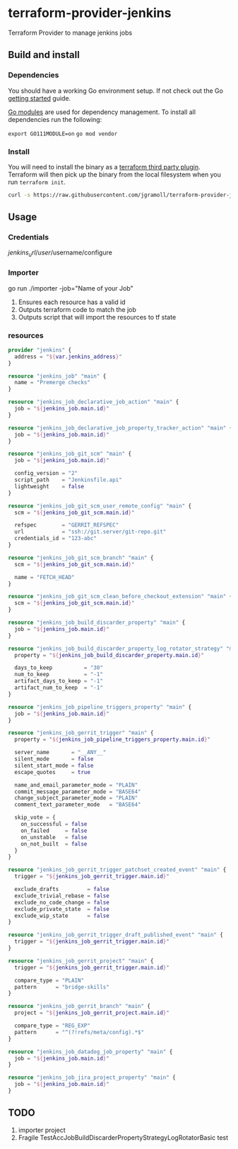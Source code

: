 # terraform-provider-jenkins
Terraform Provider to manage jenkins jobs

## Build and install ##

### Dependencies ###

You should have a working Go environment setup.  If not check out the Go [getting started](http://golang.org/doc/install) guide.

[Go modules](https://github.com/golang/go/wiki/Modules) are used for dependency management.  To install all dependencies run the following:

`export GO111MODULE=on`
`go mod vendor`

### Install ###

You will need to install the binary as a [terraform third party plugin](https://www.terraform.io/docs/configuration/providers.html#third-party-plugins).  Terraform will then pick up the binary from the local filesystem when you run `terraform init`.

```sh
curl -s https://raw.githubusercontent.com/jgramoll/terraform-provider-jenkins/master/install.sh | bash
```

## Usage ##

### Credentials ###

$jenkins_url/user/$username/configure

### Importer ###

go run ./importer -job="Name of your Job"

1. Ensures each resource has a valid id
1. Outputs terraform code to match the job
1. Outputs script that will import the resources to tf state

### resources ###

```terraform
provider "jenkins" {
  address = "${var.jenkins_address}"
}

resource "jenkins_job" "main" {
  name = "Premerge checks"
}

resource "jenkins_job_declarative_job_action" "main" {
  job = "${jenkins_job.main.id}"
}

resource "jenkins_job_declarative_job_property_tracker_action" "main" {
  job = "${jenkins_job.main.id}"
}

resource "jenkins_job_git_scm" "main" {
  job = "${jenkins_job.main.id}"

  config_version = "2"
  script_path    = "Jenkinsfile.api"
  lightweight    = false
}

resource "jenkins_job_git_scm_user_remote_config" "main" {
  scm = "${jenkins_job_git_scm.main.id}"

  refspec        = "GERRIT_REFSPEC"
  url            = "ssh://git.server/git-repo.git"
  credentials_id = "123-abc"
}

resource "jenkins_job_git_scm_branch" "main" {
  scm = "${jenkins_job_git_scm.main.id}"

  name = "FETCH_HEAD"
}

resource "jenkins_job_git_scm_clean_before_checkout_extension" "main" {
  scm = "${jenkins_job_git_scm.main.id}"
}

resource "jenkins_job_build_discarder_property" "main" {
  job = "${jenkins_job.main.id}"
}

resource "jenkins_job_build_discarder_property_log_rotator_strategy" "main" {
  property = "${jenkins_job_build_discarder_property.main.id}"

  days_to_keep          = "30"
  num_to_keep           = "-1"
  artifact_days_to_keep = "-1"
  artifact_num_to_keep  = "-1"
}

resource "jenkins_job_pipeline_triggers_property" "main" {
  job = "${jenkins_job.main.id}"
}

resource "jenkins_job_gerrit_trigger" "main" {
  property = "${jenkins_job_pipeline_triggers_property.main.id}"

  server_name       = "__ANY__"
  silent_mode       = false
  silent_start_mode = false
  escape_quotes     = true

  name_and_email_parameter_mode = "PLAIN"
  commit_message_parameter_mode = "BASE64"
  change_subject_parameter_mode = "PLAIN"
  comment_text_parameter_mode   = "BASE64"

  skip_vote = {
    on_successful = false
    on_failed     = false
    on_unstable   = false
    on_not_built  = false
  }
}

resource "jenkins_job_gerrit_trigger_patchset_created_event" "main" {
  trigger = "${jenkins_job_gerrit_trigger.main.id}"

  exclude_drafts         = false
  exclude_trivial_rebase = false
  exclude_no_code_change = false
  exclude_private_state  = false
  exclude_wip_state      = false
}

resource "jenkins_job_gerrit_trigger_draft_published_event" "main" {
  trigger = "${jenkins_job_gerrit_trigger.main.id}"
}

resource "jenkins_job_gerrit_project" "main" {
  trigger = "${jenkins_job_gerrit_trigger.main.id}"

  compare_type = "PLAIN"
  pattern      = "bridge-skills"
}

resource "jenkins_job_gerrit_branch" "main" {
  project = "${jenkins_job_gerrit_project.main.id}"

  compare_type = "REG_EXP"
  pattern      = "^(?!refs/meta/config).*$"
}

resource "jenkins_job_datadog_job_property" "main" {
  job = "${jenkins_job.main.id}"
}

resource "jenkins_job_jira_project_property" "main" {
  job = "${jenkins_job.main.id}"
}

```

## TODO

1. importer project
1. Fragile TestAccJobBuildDiscarderPropertyStrategyLogRotatorBasic test
